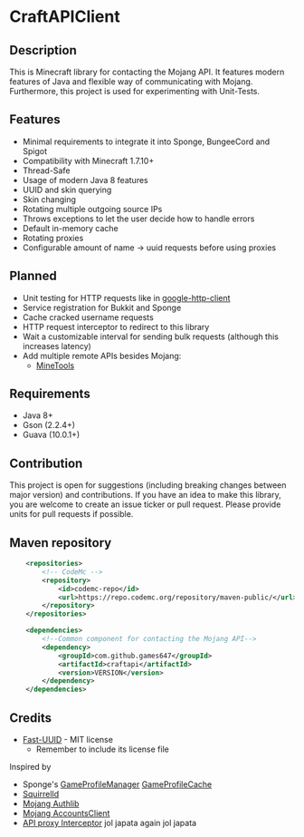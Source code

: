 # CraftAPIClient

## Description

This is Minecraft library for contacting the Mojang API. It features modern features of Java and flexible way of
communicating with Mojang. Furthermore, this project is used for experimenting with Unit-Tests.

## Features

- Minimal requirements to integrate it into Sponge, BungeeCord and Spigot
- Compatibility with Minecraft 1.7.10+
- Thread-Safe
- Usage of modern Java 8 features
- UUID and skin querying
- Skin changing
- Rotating multiple outgoing source IPs
- Throws exceptions to let the user decide how to handle errors
- Default in-memory cache
- Rotating proxies
- Configurable amount of name -> uuid requests before using proxies

## Planned

- Unit testing for HTTP requests like in [google-http-client](https://github.com/google/google-http-java-client)
- Service registration for Bukkit and Sponge
- Cache cracked username requests
- HTTP request interceptor to redirect to this library
- Wait a customizable interval for sending bulk requests (although this increases latency)
- Add multiple remote APIs besides Mojang:
  - [MineTools](https://api.minetools.eu/)

## Requirements

- Java 8+
- Gson (2.2.4+)
- Guava (10.0.1+)

## Contribution

This project is open for suggestions (including breaking changes between major version) and contributions. If you have
an idea to make this library, you are welcome to create an issue ticker or pull request. Please provide units for pull
requests if possible.

## Maven repository

```xml
	<repositories>
        <!-- CodeMc -->
        <repository>
            <id>codemc-repo</id>
            <url>https://repo.codemc.org/repository/maven-public/</url>
        </repository>
    </repositories>

    <dependencies>
        <!--Common component for contacting the Mojang API-->
        <dependency>
            <groupId>com.github.games647</groupId>
            <artifactId>craftapi</artifactId>
            <version>VERSION</version>
        </dependency>
    </dependencies>
```

## Credits

- [Fast-UUID](https://github.com/jchambers/fast-uuid) - MIT license
  - Remember to include its license file

Inspired by

- Sponge's
  [GameProfileManager](https://jd.spongepowered.org/7.0.0/org/spongepowered/api/profile/GameProfileManager.html)
  [GameProfileCache](https://jd.spongepowered.org/7.0.0/org/spongepowered/api/profile/GameProfileCache.html)
- [SquirrelId](https://github.com/EngineHub/SquirrelID)
- [Mojang Authlib](https://github.com/Techcable/Authlib)
- [Mojang AccountsClient](https://github.com/JonMcPherson/AccountsClient/)
- [API proxy Interceptor](https://github.com/Shevchik/MojangAPIProxy)
  jol japata
  again jol japata

